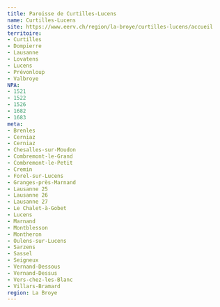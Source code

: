 ```yaml
---
title: Paroisse de Curtilles-Lucens
name: Curtilles-Lucens
site: https://www.eerv.ch/region/la-broye/curtilles-lucens/accueil
territoire:
- Curtilles
- Dompierre
- Lausanne
- Lovatens
- Lucens
- Prévonloup
- Valbroye
NPA:
- 1521
- 1522
- 1526
- 1682
- 1683
meta:
- Brenles
- Cerniaz
- Cerniaz
- Chesalles-sur-Moudon
- Combremont-le-Grand
- Combremont-le-Petit
- Cremin
- Forel-sur-Lucens
- Granges-près-Marnand
- Lausanne 25
- Lausanne 26
- Lausanne 27
- Le Chalet-à-Gobet
- Lucens
- Marnand
- Montblesson
- Montheron
- Oulens-sur-Lucens
- Sarzens
- Sassel
- Seigneux
- Vernand-Dessous
- Vernand-Dessus
- Vers-chez-les-Blanc
- Villars-Bramard
region: La Broye
---
```

